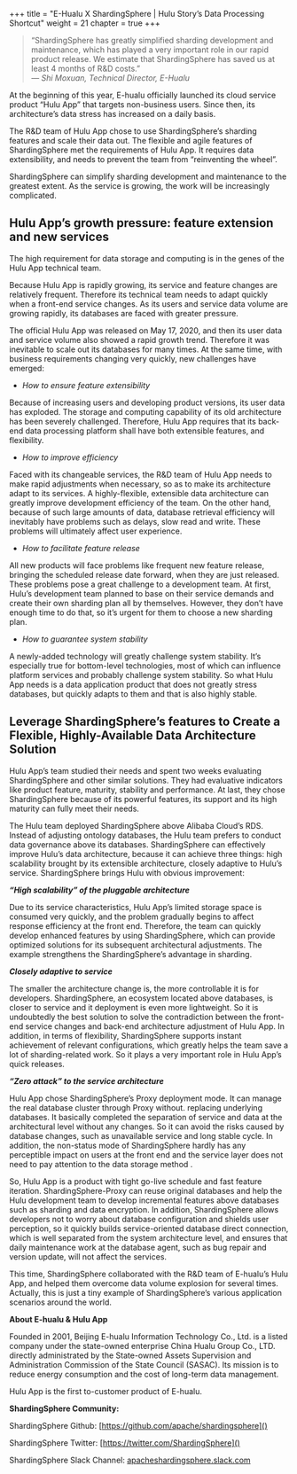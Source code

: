 +++
title = "E-Hualu X ShardingSphere | Hulu Story’s Data Processing Shortcut"
weight = 21 
chapter = true
+++

> “ShardingSphere has greatly simplified sharding development and maintenance, which has played a very important role in our rapid product release. We estimate that ShardingSphere has saved us at least 4 months of R&D costs.”                                                
*— Shi Moxuan, Technical Director, E-Hualu*

At the beginning of this year, E-hualu officially launched its cloud service product “Hulu App” that targets non-business users. Since then, its architecture’s data stress has increased on a daily basis.

The R&D team of Hulu App chose to use ShardingSphere’s sharding features and scale their data out. The flexible and agile features of ShardingSphere met the requirements of Hulu App. It requires data extensibility, and needs to prevent the team from “reinventing the wheel”.

ShardingSphere can simplify sharding development and maintenance to the greatest extent. As the service is growing, the work will be increasingly complicated.

## Hulu App’s growth pressure: feature extension and new services

The high requirement for data storage and computing is in the genes of the Hulu App technical team.

Because Hulu App is rapidly growing, its service and feature changes are relatively frequent. Therefore its technical team needs to adapt quickly when a front-end service changes. As its users and service data volume are growing rapidly, its databases are faced with greater pressure.

The official Hulu App was released on May 17, 2020, and then its user data and service volume also showed a rapid growth trend. Therefore it was inevitable to scale out its databases for many times. At the same time, with business requirements changing very quickly, new challenges have emerged:

* *How to ensure feature extensibility*

Because of increasing users and developing product versions, its user data has exploded. The storage and computing capability of its old architecture has been severely challenged. Therefore, Hulu App requires that its back-end data processing platform shall have both extensible features, and flexibility.

* *How to improve efficiency*

Faced with its changeable services, the R&D team of Hulu App needs to make rapid adjustments when necessary, so as to make its architecture adapt to its services. A highly-flexible, extensible data architecture can greatly improve development efficiency of the team. On the other hand, because of such large amounts of data, database retrieval efficiency will inevitably have problems such as delays, slow read and write. These problems will ultimately affect user experience.

* *How to facilitate feature release*

All new products will face problems like frequent new feature release, bringing the scheduled release date forward, when they are just released. These problems pose a great challenge to a development team. At first, Hulu’s development team planned to base on their service demands and create their own sharding plan all by themselves. However, they don’t have enough time to do that, so it’s urgent for them to choose a new sharding plan.

* *How to guarantee system stability*
    
A newly-added technology will greatly challenge system stability. It’s especially true for bottom-level technologies, most of which can influence platform services and probably challenge system stability. So what Hulu App needs is a data application product that does not greatly stress databases, but quickly adapts to them and that is also highly stable.

## Leverage ShardingSphere’s features to Create a Flexible, Highly-Available Data Architecture Solution

Hulu App’s team studied their needs and spent two weeks evaluating ShardingSphere and other similar solutions. They had evaluative indicators like product feature, maturity, stability and performance. At last, they chose ShardingSphere because of its powerful features, its support and its high maturity can fully meet their needs.

The Hulu team deployed ShardingSphere above Alibaba Cloud’s RDS. Instead of adjusting ontology databases, the Hulu team prefers to conduct data governance above its databases. ShardingSphere can effectively improve Hulu’s data architecture, because it can achieve three things: high scalability brought by its extensible architecture, closely adaptive to Hulu’s service. ShardingSphere brings Hulu with obvious improvement:
   
***“High scalability” of the pluggable architecture***

Due to its service characteristics, Hulu App’s limited storage space is consumed very quickly, and the problem gradually begins to affect response efficiency at the front end. Therefore, the team can quickly develop enhanced features by using ShardingSphere, which can provide optimized solutions for its subsequent architectural adjustments. The example strengthens the ShardingSphere’s advantage in sharding.

***Closely adaptive to service***

The smaller the architecture change is, the more controllable it is for developers. ShardingSphere, an ecosystem located above databases, is closer to service and it deployment is even more lightweight. So it is undoubtedly the best solution to solve the contradiction between the front-end service changes and back-end architecture adjustment of Hulu App. In addition, in terms of flexibility, ShardingSphere supports instant achievement of relevant configurations, which greatly helps the team save a lot of sharding-related work. So it plays a very important role in Hulu App’s quick releases.

***“Zero attack” to the service architecture***

Hulu App chose ShardingSphere’s Proxy deployment mode. It can manage the real database cluster through Proxy without. replacing underlying databases. It basically completed the separation of service and data at the architectural level without any changes. So it can avoid the risks caused by database changes, such as unavailable service and long stable cycle. In addition, the non-status mode of ShardingSphere hardly has any perceptible impact on users at the front end and the service layer does not need to pay attention to the data storage method .

So, Hulu App is a product with tight go-live schedule and fast feature iteration. ShardingSphere-Proxy can reuse original databases and help the Hulu development team to develop incremental features above databases such as sharding and data encryption. In addition, ShardingSphere allows developers not to worry about database configuration and shields user perception, so it quickly builds service-oriented database direct connection, which is well separated from the system architecture level, and ensures that daily maintenance work at the database agent, such as bug repair and version update, will not affect the services.

This time, ShardingSphere collaborated with the R&D team of E-hualu’s Hulu App, and helped them overcome data volume explosion for several times. Actually, this is just a tiny example of ShardingSphere’s various application scenarios around the world.

**About E-hualu & Hulu App**

Founded in 2001, Beijing E-hualu Information Technology Co., Ltd. is a listed company under the state-owned enterprise China Hualu Group Co., LTD. directly administrated by the State-owned Assets Supervision and Administration Commission of the State Council (SASAC). Its mission is to reduce energy consumption and the cost of long-term data management.

Hulu App is the first to-customer product of E-hualu.

**ShardingSphere Community:**

ShardingSphere Github: [https://github.com/apache/shardingsphere]()

ShardingSphere Twitter: [https://twitter.com/ShardingSphere]()

ShardingSphere Slack Channel: [apacheshardingsphere.slack.com]()
